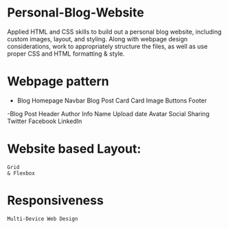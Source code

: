 # Personal-Blog-Website
Applied HTML and CSS skills to build out a personal blog website, including custom images, layout, and styling. Along with webpage design considerations, work to appropriately structure the files, as well as use proper CSS and HTML formatting &amp; style.

# Webpage pattern
- Blog Homepage
    Navbar
    Blog Post Card
        Card
            Image
            Buttons
    Footer
    
-Blog Post
    Header
    Author Info
        Name
        Upload date
        Avatar
    Social Sharing
        Twitter
        Facebook
        LinkedIn
        
# Website based Layout:
    Grid
    & Flexbox
    
# Responsiveness
    Multi-Device Web Design
